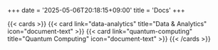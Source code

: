 +++
date = '2025-05-06T20:18:15+09:00'
title = 'Docs'
+++

<!-- deno-fmt-ignore-start -->
{{< cards >}}
  {{< card link="data-analytics" title="Data & Analytics" icon="document-text" >}}
  {{< card link="quantum-computing" title="Quantum Computing" icon="document-text" >}}
{{< /cards >}}
<!-- deno-fmt-ignore-end -->

